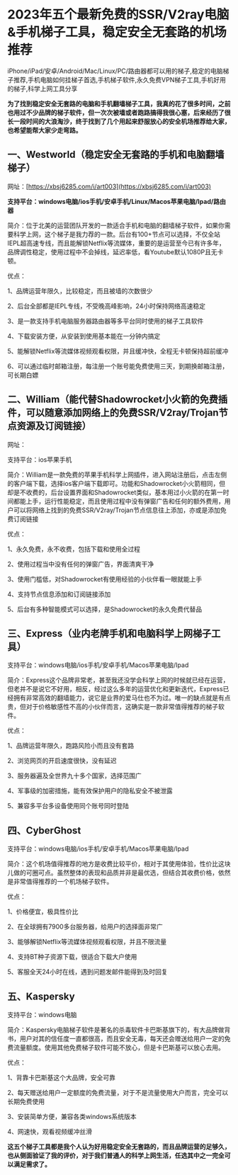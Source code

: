 # 2023年五个最新免费的SSR/V2ray电脑&手机梯子工具，稳定安全无套路的机场推荐
iPhone/iPad/安卓/Android/Mac/Linux/PC/路由器都可以用的梯子,稳定的电脑梯子推荐,手机电脑如何挂梯子首选,手机梯子软件,永久免费VPN梯子工具,手机好用的梯子,科学上网工具分享

**为了找到稳定安全无套路的电脑和手机翻墙梯子工具，我真的花了很多时间，之前也用过不少品牌的梯子软件，但一次次被墙或者跑路搞得我很心塞，后来经历了很长一段时间的大浪淘沙，终于找到了几个用起来舒服放心的安全机场推荐给大家，也希望能帮大家少走弯路。**

## 一、Westworld（稳定安全无套路的手机和电脑翻墙梯子）

网址：[https://xbsj6285.com/i/art003](https://xbsj6285.com/i/art003)

**支持平台：windows电脑/ios手机/安卓手机/Linux/Macos苹果电脑/Ipad/路由器**

简介：位于北美的运营团队开发的一款适合手机和电脑的翻墙梯子软件，如果你需要科学上网，这个梯子是我力荐的一款。后台有100+节点可以选择，不仅全站IEPL超高速专线，而且能解锁Netflix等流媒体，重要的是运营至今已有许多年，品牌调性稳定，使用过程中不会掉线，延迟率低，看Youtube默认1080P且无卡顿。

优点：

1、品牌运营年限久，比较稳定，而且被墙的次数很少

2、后台全部都是IEPL专线，不受晚高峰影响，24小时保持网络高速稳定

3、是一款支持手机电脑服务器路由器等多平台同时使用的梯子工具软件

4、下载安装方便，从安装到使用基本能在一分钟内搞定

5、能解锁Netflix等流媒体视频观看权限，并且缓冲快，全程无卡顿保持超前缓冲

6、可以通过临时邮箱注册，每注册一个账号能免费使用三天，到期换邮箱注册，可长期白嫖

## 二、William（能代替Shadowrocket小火箭的免费插件，可以随意添加网络上的免费SSR/V2ray/Trojan节点资源及订阅链接）

网址：

支持平台：ios苹果手机

简介：William是一款免费的苹果手机科学上网插件，进入网站注册后，点击左侧的客户端下载，选择ios客户端下载即可。功能和Shadowrocket小火箭相同，但却是不收费的，后台设置界面和Shadowrocket类似，基本用过小火箭的在第一时间都能上手，运行性能稳定，而且使用过程中没有弹窗广告和任何的额外费用，用户可以将网络上找到的免费SSR/V2ray/Trojan节点信息往上添加，亦或是添加免费订阅链接

优点：

1、永久免费，永不收费，包括下载和使用全过程

2、使用过程当中没有任何的弹窗广告，界面清爽干净

3、使用门槛低，对Shadowrocket有使用经验的小伙伴看一眼就能上手

4、支持节点信息添加和订阅链接添加

5、后台有多种智能模式可以选择，是Shadowrocket的永久免费代替品

## 三、Express（业内老牌手机和电脑科学上网梯子工具）

支持平台：windows电脑/ios手机/安卓手机/Macos苹果电脑/Ipad

简介：Express这个品牌非常老，甚至我还没学会科学上网的时候就已经在运营，但老并不是说它不好用，相反，经过这么多年的运营优化和更新迭代，Express已经拥有非常高效的翻墙能力，说它是业界的爱马仕也不为过。唯一的缺点就是有点贵，但对于价格敏感性不高的小伙伴而言，这确实是一款非常值得推荐的梯子软件。

优点：

1、品牌运营年限久，跑路风险小而且没有套路

2、浏览网页的开启速度很快，没有延迟

3、服务器遍及全世界九十多个国家，选择范围广

4、军事级的加密措施，能有效保护用户的隐私安全不被泄露

5、兼容多平台多设备使用同个账号同时登陆

## 四、CyberGhost

支持平台：windows电脑/ios手机/安卓手机/Macos苹果电脑/Ipad

简介：这个机场值得推荐的地方是收费比较平价，相对于其使用体验，性价比这块儿做的可圈可点。虽然整体的表现和品质并非是最优选，但结合其收费价格，依然是非常值得推荐的一个机场梯子软件。

优点：

1、价格便宜，极具性价比

2、在全球拥有7900多台服务器，给用户的选择面非常广

3、能够解锁Netflix等流媒体视频观看权限，并且不限流量

4、支持BT种子资源下载，很适合下载大户使用

5、客服全天24小时在线，遇到问题发邮件能得到及时回复


## 五、Kaspersky

支持平台：windows电脑

简介：Kaspersky电脑梯子软件是著名的杀毒软件卡巴斯基旗下的，有大品牌做背书，用户对其的信任度一直都很高，而且安全无毒，每天还会赠送给用户一定的免费流量额度。使用其他免费梯子软件可能不放心，但是卡巴斯基可以放心去用。

优点：

1、背靠卡巴斯基这个大品牌，安全可靠

2、每天赠送给用户一定额度的免费流量，对于不是流量使用大户而言，完全可以长期免费使用

3、安装简单方便，兼容各类windows系统版本

4、网速快，观看视频缓冲丝滑

**这五个梯子工具都是我个人认为好用稳定安全无套路的，而且品牌运营的足够久，也从侧面验证了我的评价，对于我们普通人的科学上网生活，任选其中之一完全可以满足需求了。**

